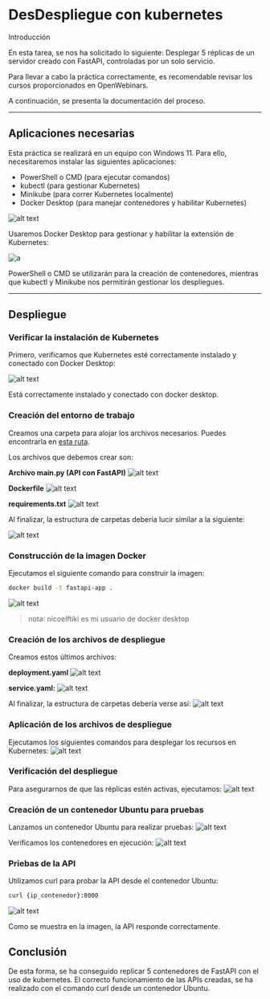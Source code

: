 # DesDespliegue con kubernetes

Introducción

En esta tarea, se nos ha solicitado lo siguiente:
Desplegar 5 réplicas de un servidor creado con FastAPI, controladas por un solo servicio.

Para llevar a cabo la práctica correctamente, es recomendable revisar los cursos proporcionados en OpenWebinars.

A continuación, se presenta la documentación del proceso.

---

## Aplicaciones necesarias

Esta práctica se realizará en un equipo con Windows 11. Para ello, necesitaremos instalar las siguientes aplicaciones:

- PowerShell o CMD (para ejecutar comandos)
- kubectl (para gestionar Kubernetes)
- Minikube (para correr Kubernetes localmente)
- Docker Desktop (para manejar contenedores y habilitar Kubernetes)

![alt text](img/1pro_necesarios.png)

Usaremos Docker Desktop para gestionar y habilitar la extensión de Kubernetes:

![a](img/2iniciar_kubernetes.png)

PowerShell o CMD se utilizarán para la creación de contenedores, mientras que kubectl y Minikube nos permitirán gestionar los despliegues.

---

## Despliegue

### Verificar la instalación de Kubernetes

Primero, verificamos que Kubernetes esté correctamente instalado y conectado con Docker Desktop:

![alt text](img/3verificar_cluster.png)

Está correctamente instalado y conectado con docker desktop.

### Creación del entorno de trabajo

Creamos una carpeta para alojar los archivos necesarios. Puedes encontrarla en [esta ruta](kuber/).

Los archivos que debemos crear son:

**Archivo main.py (API con FastAPI)**
![alt text](img/4API_fastapi.png)

**Dockerfile**
![alt text](img/5Dockerfile.png)

**requirements.txt**
![alt text](img/6requirements.png)

Al finalizar, la estructura de carpetas debería lucir similar a la siguiente:

![alt text](img/7Directorios.png)

### Construcción de la imagen Docker

Ejecutamos el siguiente comando para construir la imagen:

```bash
docker build -t fastapi-app .
```

![alt text](img/8ComandosDocker.png)
> nota: nicoelftiki es mi usuario de docker desktop

### Creación de los archivos de despliegue

Creamos estos últimos archivos:

**deployment.yaml**
![alt text](img/9deploy.png)

**service.yaml:**
![alt text](img/image.png)

Al finalizar, la estructura de carpetas debería verse así:
![alt text](img/image2.png)

### Aplicación de los archivos de despliegue

Ejecutamos los siguientes comandos para desplegar los recursos en Kubernetes:
![alt text](img/10aplicar_archivos.png)

### Verificación del despliegue

Para asegurarnos de que las réplicas estén activas, ejecutamos:
![alt text](img/11Verificar_replicas.png)

### Creación de un contenedor Ubuntu para pruebas

Lanzamos un contenedor Ubuntu para realizar pruebas:
![alt text](img/13Ubuntu_pruebas.png)

Verificamos los contenedores en ejecución:
![alt text](img/12Containers.png)

### Priebas de la API

Utilizamos curl para probar la API desde el contenedor Ubuntu:
```bash
curl {ip_contenedor}:8000
```

![alt text](img/14Prueba_API.png)

Como se muestra en la imagen, la API responde correctamente.

## Conclusión

De esta forma, se ha conseguido replicar 5 contenedores de FastAPI con el uso de kubernetes. El correcto funcionamiento de las APIs creadas, se ha realizado con el comando curl desde un contenedor Ubuntu.
